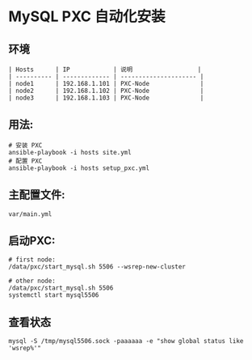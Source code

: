 # MySQL PXC 自动化安装

## 环境
```
| Hosts      | IP            | 说明                  |
| ---------- | ------------- | --------------------- |
| node1      | 192.168.1.101 | PXC-Node              |
| node2      | 192.168.1.102 | PXC-Node              |
| node3      | 192.168.1.103 | PXC-Node              |
```
## 用法:

	# 安装 PXC
	ansible-playbook -i hosts site.yml
	# 配置 PXC
	ansible-playbook -i hosts setup_pxc.yml

## 主配置文件:

    var/main.yml

## 启动PXC:

```
# first node:
/data/pxc/start_mysql.sh 5506 --wsrep-new-cluster

# other node:
/data/pxc/start_mysql.sh 5506
systemctl start mysql5506
```

## 查看状态
```
mysql -S /tmp/mysql5506.sock -paaaaaa -e "show global status like 'wsrep%'"
```